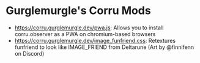 # Gurglemurgle's Corru Mods

- https://corru.gurglemurgle.dev/pwa.js: Allows you to install corru.observer as a PWA on chromium-based browsers
- https://corru.gurglemurgle.dev/image_funfriend.css: Retextures funfriend to look like IMAGE_FRIEND from Deltarune (Art
    by @finnifenn on Discord)